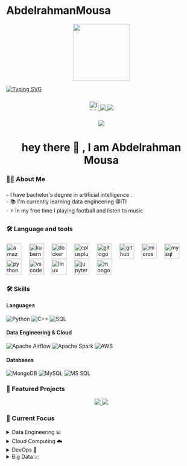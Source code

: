 # AbdelrahmanMousa
<div align="center">
  <img height="150" src="https://media.giphy.com/media/M9gbBd9nbDrOTu1Mqx/giphy.gif"  />
</div>

[![Typing SVG](https://readme-typing-svg.demolab.com?font=Fira+Code&pause=1000&color=2DEBA7&width=435&lines=Data+Engineering+Student+%40ITI;AI+Graduate;Always+learning+new+things)](https://git.io/typing-svg)

###

<div align="center">
  <a href="https://www.linkedin.com/in/abdulrahman-mousa-2283211ba" target="_blank">
    <img src="https://img.shields.io/static/v1?message=LinkedIn&logo=linkedin&label=&color=0077B5&logoColor=white&labelColor=&style=for-the-badge" height="25" alt="linkedin logo"/>
  </a>
  <a href="your-portfolio-website">
    <img src="https://img.shields.io/badge/Portfolio-FF5722?style=for-the-badge&logo=google-chrome&logoColor=white" />
  </a>
  <a href="your-kaggle-profile">
    <img src="https://img.shields.io/badge/Kaggle-20BEFF?style=for-the-badge&logo=kaggle&logoColor=white" />
  </a>
</div>

###

<div align="center">
  <img src="https://visitor-badge.laobi.icu/badge?page_id=abdelrhmanmousa.abdelrhmanmousa&"  />
</div>

###

<h1 align="center">hey there 👋 , I am Abdelrahman Mousa</h1>

###

<h3 align="left">👩‍💻  About Me</h3>

###

<p align="left">- I have bachelor's degree in artificial intelligence .<br>- 📚 I'm currently learning data engineering @ITI<br>- ⚡ In my free time I playing football and listen to music</p>

###

<h3 align="left">🛠 Language and tools</h3>

###

<div align="left">
  <img src="https://cdn.jsdelivr.net/gh/devicons/devicon/icons/amazonwebservices/amazonwebservices-line-wordmark.svg" height="40" alt="amazonwebservices logo"  />
  <img width="12" />
  <img src="https://cdn.jsdelivr.net/gh/devicons/devicon/icons/kubernetes/kubernetes-plain.svg" height="40" alt="kubernetes logo"  />
  <img width="12" />
  <img src="https://cdn.jsdelivr.net/gh/devicons/devicon/icons/docker/docker-plain-wordmark.svg" height="40" alt="docker logo"  />
  <img width="12" />
  <img src="https://cdn.jsdelivr.net/gh/devicons/devicon/icons/cplusplus/cplusplus-original.svg" height="40" alt="cplusplus logo"  />
  <img width="12" />
  <img src="https://cdn.jsdelivr.net/gh/devicons/devicon/icons/git/git-original.svg" height="40" alt="git logo"  />
  <img width="12" />
  <img src="https://cdn.jsdelivr.net/gh/devicons/devicon/icons/github/github-original.svg" height="40" alt="github logo"  />
  <img width="12" />
  <img src="https://cdn.jsdelivr.net/gh/devicons/devicon/icons/microsoftsqlserver/microsoftsqlserver-plain.svg" height="40" alt="microsoftsqlserver logo"  />
  <img width="12" />
  <img src="https://cdn.jsdelivr.net/gh/devicons/devicon/icons/mysql/mysql-original.svg" height="40" alt="mysql logo"  />
  <img width="12" />
  <img src="https://cdn.jsdelivr.net/gh/devicons/devicon/icons/python/python-original.svg" height="40" alt="python logo"  />
  <img width="12" />
  <img src="https://cdn.jsdelivr.net/gh/devicons/devicon/icons/vscode/vscode-original.svg" height="40" alt="vscode logo"  />
  <img width="12" />
  <img src="https://cdn.jsdelivr.net/gh/devicons/devicon/icons/linux/linux-original.svg" height="40" alt="linux logo"  />
  <img width="12" />
  <img src="https://cdn.jsdelivr.net/gh/devicons/devicon/icons/jupyter/jupyter-original.svg" height="40" alt="jupyter logo"  />
  <img width="12" />
  <img src="https://skillicons.dev/icons?i=mongodb" height="40" alt="mongodb logo"  />
</div>

### 🛠️ Skills

#### Languages
![Python](https://img.shields.io/badge/Python-FFD43B?style=for-the-badge&logo=python&logoColor=blue)
![C++](https://img.shields.io/badge/C%2B%2B-00599C?style=for-the-badge&logo=c%2B%2B&logoColor=white)
![SQL](https://img.shields.io/badge/SQL-4479A1?style=for-the-badge&logo=mysql&logoColor=white)

#### Data Engineering & Cloud
![Apache Airflow](https://img.shields.io/badge/Airflow-017CEE?style=for-the-badge&logo=Apache%20Airflow&logoColor=white)
![Apache Spark](https://img.shields.io/badge/Spark-FFFFFF?style=for-the-badge&logo=Apache%20Spark&logoColor=#E35A16)
![AWS](https://img.shields.io/badge/AWS-FF9900?style=for-the-badge&logo=amazonaws&logoColor=white)

#### Databases
![MongoDB](https://img.shields.io/badge/MongoDB-4EA94B?style=for-the-badge&logo=mongodb&logoColor=white)
![MySQL](https://img.shields.io/badge/MySQL-005C84?style=for-the-badge&logo=mysql&logoColor=white)
![MS SQL](https://img.shields.io/badge/Microsoft%20SQL%20Server-CC2927?style=for-the-badge&logo=microsoft%20sql%20server&logoColor=white)

### 🚀 Featured Projects

<div align="center">
  <a href="https://github.com/abdelrhmanmousa/your-repo-1">
    <img src="https://github-readme-stats.vercel.app/api/pin/?username=abdelrhmanmousa&repo=your-repo-1&theme=dracula" />
  </a>
  <a href="https://github.com/abdelrhmanmousa/your-repo-2">
    <img src="https://github-readme-stats.vercel.app/api/pin/?username=abdelrhmanmousa&repo=your-repo-2&theme=dracula" />
  </a>
</div>

### 🎯 Current Focus

<details>
<summary>Data Engineering 📊</summary>
<br>
  
- ![ETL](https://img.shields.io/badge/ETL-Pipelines-blue?style=flat-square)
- ![Data Warehouse](https://img.shields.io/badge/Data-Warehousing-green?style=flat-square)
- ![Modeling](https://img.shields.io/badge/Data-Modeling-orange?style=flat-square)
</details>

<details>
<summary>Cloud Computing ☁️</summary>
<br>
  
- ![AWS](https://img.shields.io/badge/AWS-Services-orange?style=flat-square)
- ![Architecture](https://img.shields.io/badge/Cloud-Architecture-blue?style=flat-square)
- ![IaC](https://img.shields.io/badge/Infrastructure-as_Code-green?style=flat-square)
</details>

<details>
<summary>DevOps 🔄</summary>
<br>
  
- ![Docker](https://img.shields.io/badge/Docker-Containers-blue?style=flat-square)
- ![Kubernetes](https://img.shields.io/badge/Kubernetes-Orchestration-blue?style=flat-square)
- ![CI/CD](https://img.shields.io/badge/CI/CD-Pipelines-green?style=flat-square)
</details>

<details>
<summary>Big Data 📈</summary>
<br>
  
- ![Spark](https://img.shields.io/badge/Apache-Spark-orange?style=flat-square)
- ![Hadoop](https://img.shields.io/badge/Hadoop-Ecosystem-yellow?style=flat-square)
- ![Processing](https://img.shields.io/badge/Data-Processing-blue?style=flat-square)
</details>
